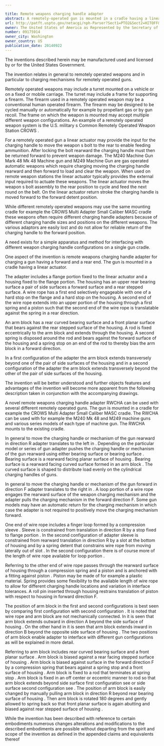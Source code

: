 ```yaml
---

title: Remote weapons charging handle adapter
abstract: A remotely-operated gun is mounted in a cradle having a linear actuator for charging the gun. A charging adapter that is fixed to the linear actuator enables different types of guns to be charged. The charging adapter is easily configured to accommodate different gun types.
url: http://patft.uspto.gov/netacgi/nph-Parser?Sect1=PTO2&Sect2=HITOFF&p=1&u=%2Fnetahtml%2FPTO%2Fsearch-adv.htm&r=1&f=G&l=50&d=PALL&S1=09175914&OS=09175914&RS=09175914
owner: The United States of America as Represented by the Secretary of the Army
number: 09175914
owner_city: Washington
owner_country: US
publication_date: 20140922
---
```

The inventions described herein may be manufactured used and licensed by or for the United States Government.

The invention relates in general to remotely operated weapons and in particular to charging mechanisms for remotely operated guns.

Remotely operated weapons may include a turret mounted on a vehicle or on a fixed or mobile carriage. The turret may include a frame for supporting a firearm. The firearm used in a remotely operated weapon may be a conventional human operated firearm. The firearm may be designed to be cycled manually or automatically for example by propellant gas or by gun recoil. The frame on which the weapon is mounted may accept multiple different weapon configurations. An example of a remotely operated weapon system is the U.S. military s Common Remotely Operated Weapon Station CROWS .

For a remotely operated gun a linear actuator may provide the input for the charging handle to move the weapon s bolt to the rear to enable feeding ammunition. After locking the bolt rearward the charging handle must then be returned forward to prevent weapon damage. The M240 Machine Gun Mark 48 Mk 48 Machine gun and M249 Machine Gun are gas operated automatic weapons which require charging moving the charging handle rearward and then forward to load and clear the weapon. When used on remote weapon stations the linear actuator typically provides the external input required to actuate these weapons. The linear actuator moves the weapon s bolt assembly to the rear position to cycle and feed the next round on the belt. On the linear actuator return stroke the charging handle is moved forward to the forward detent position.

While different remotely operated weapons may use the same mounting cradle for example the CROWS Multi Adapter Small Caliber MASC cradle these weapons often require different charging handle adapters because of different charging handle sizes and positions on the different weapons. The various adaptors are easily lost and do not allow for reliable return of the charging handle to the forward position.

A need exists for a simple apparatus and method for interfacing with different weapon charging handle configurations on a single gun cradle.

One aspect of the invention is remote weapons charging handle adapter for charging a gun having a forward and a rear end. The gun is mounted in a cradle having a linear actuator.

The adapter includes a flange portion fixed to the linear actuator and a housing fixed to the flange portion. The housing has an upper rear bearing surface a pair of side surfaces a forward surface and a rear stepped surface. A wire rope has a first end selectively engageable with one of a hard stop on the flange and a hard stop on the housing. A second end of the wire rope extends into an upper portion of the housing through a first spring and a piston such that the second end of the wire rope is translatable against the spring in a rear direction.

An arm block has a rear curved bearing surface and a front planar surface that bears against the rear stepped surface of the housing. A rod is fixed eccentrically to the arm block and extends through the housing. A second spring is disposed around the rod and bears against the forward surface of the housing and a spring stop on an end of the rod to thereby bias the arm block in a forward direction.

In a first configuration of the adapter the arm block extends transversely beyond one of the pair of side surfaces of the housing and in a second configuration of the adapter the arm block extends transversely beyond the other of the pair of side surfaces of the housing.

The invention will be better understood and further objects features and advantages of the invention will become more apparent from the following description taken in conjunction with the accompanying drawings.

A novel remote weapons charging handle adapter RWCHA can be used with several different remotely operated guns. The gun is mounted in a cradle for example the CROWS Multi Adapter Small Caliber MASC cradle. The RWCHA can be used with for example the M240 Mk 48 and M249 machine guns and various series models of each type of machine gun. The RWCHA mounts to the existing cradle.

In general to move the charging handle or mechanism of the gun rearward in direction R adapter translates to the left in . Depending on the particular model or series of gun adapter pushes the charging handle or mechanism of the gun rearward using either bearing surface or bearing surface . Bearing surface is a rearward facing planar surface of housing . Bearing surface is a rearward facing curved surface formed in an arm block . The curved surface is shaped to distribute load evenly on the cylindrical charging handles of guns.

In general to move the charging handle or mechanism of the gun forward in direction F adapter translates to the right in . A loop portion of a wire rope engages the rearward surface of the weapon charging mechanism and the adapter pulls the charging mechanism in the forward direction F. Some gun models may have an automatic return for the charging mechanism in which case the adapter is not required to positively move the charging mechanism forward.

One end of wire rope includes a finger loop formed by a compression sleeve . Sleeve is constrained from translation in direction R by a stop fixed to flange portion . In the second configuration of adapter sleeve is constrained from rearward translation in direction R by a slot at the bottom of housing and by a spring detent that constrains wire rope from moving laterally out of slot . In the second configuration there is of course more of the length of wire rope available for loop portion .

Referring to the other end of wire rope passes through the rearward surface of housing through a compression spring and a piston and is anchored with a fitting against piston . Piston may be made of for example a plastic material. Spring provides some flexibility to the available length of wire rope to allow for different charging handle locations and variation in interface tolerances. A roll pin inserted through housing restrains translation of piston with respect to housing in forward direction F.

The position of arm block in the first and second configurations is best seen by comparing first configuration with second configuration . It is noted that wire rope and arm block are not mechanically connected. In it is seen that arm block extends outward in direction A beyond the side surface of housing . On the other hand in it is seen that arm block extends inward in direction B beyond the opposite side surface of housing . The two positions of arm block enable adapter to interface with different gun configurations as will be explained in more detail.

Referring to arm block includes rear curved bearing surface and a front planar surface . Arm block is biased against a rear facing stepped surface of housing . Arm block is biased against surface in the forward direction F by a compression spring that bears against a spring stop and a front surface of housing . Arm block is fixed to a rod that terminates at spring stop . Arm block is fixed in an off center or eccentric manner to rod so that arm block extends beyond side surface first configuration see or side surface second configuration see . The position of arm block is easily changed by manually pulling arm block in direction R beyond rear bearing surface of housing . Then arm block is rotated 180 degrees and gently allowed to spring back so that front planar surface is again abutting and biased against rear stepped surface of housing .

While the invention has been described with reference to certain embodiments numerous changes alterations and modifications to the described embodiments are possible without departing from the spirit and scope of the invention as defined in the appended claims and equivalents thereof

